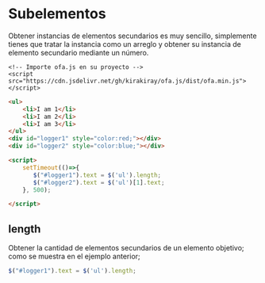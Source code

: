 # Subelementos

Obtener instancias de elementos secundarios es muy sencillo, simplemente tienes que tratar la instancia como un arreglo y obtener su instancia de elemento secundario mediante un número.

<html-viewer>

```
<!-- Importe ofa.js en su proyecto -->
<script src="https://cdn.jsdelivr.net/gh/kirakiray/ofa.js/dist/ofa.min.js"></script>
```

```html
<ul>
    <li>I am 1</li>
    <li>I am 2</li>
    <li>I am 3</li>
</ul>
<div id="logger1" style="color:red;"></div>
<div id="logger2" style="color:blue;"></div>

<script>
    setTimeout(()=>{
       $("#logger1").text = $('ul').length;
       $("#logger2").text = $('ul')[1].text;
    }, 500);

</script>
```

</html-viewer>

## length

Obtener la cantidad de elementos secundarios de un elemento objetivo; como se muestra en el ejemplo anterior;

```javascript
$("#logger1").text = $('ul').length;
```